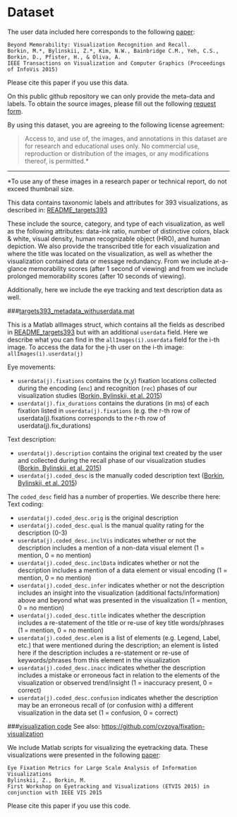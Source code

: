 # Dataset

The user data included here corresponds to the following [paper](http://vcg.seas.harvard.edu/files/pfister/files/infovis_submission251-camera.pdf): 

```
Beyond Memorability: Visualization Recognition and Recall.
Borkin, M.*, Bylinskii, Z.*, Kim, N.W., Bainbridge C.M., Yeh, C.S., Borkin, D., Pfister, H., & Oliva, A.
IEEE Transactions on Visualization and Computer Graphics (Proceedings of InfoVis 2015)
```

Please cite this paper if you use this data.

On this public github repository we can only provide the meta-data and labels.
To obtain the source images, please fill out the following [request form](http://massvis.mit.edu/#data).

By using this dataset, you are agreeing to the following license agreement:
> Access to, and use of, the images, and annotations in this dataset are for research and educational uses only. No commercial use, reproduction or distribution of the images, or any modifications thereof, is permitted.* 

---

*To use any of these images in a research paper or technical report, do not exceed thumbnail size.

This data contains taxonomic labels and attributes for 393 visualizations, as described in:
[README_targets393](https://github.com/massvis/dataset/blob/master/matlab_files/README_targets393.md) 

These include the source, category, and type of each visualization, as well as the following attributes: data-ink ratio, number of distinctive colors, black & white, visual density, human recognizable object (HRO), and human depiction. We also provide the transcribed title for each visualization and where the title was located on the visualization, as well as whether the visualization contained data or message redundancy. From we include at-a-glance memorability scores (after 1 second of viewing) and from we include prolonged memorability scores (after 10 seconds of viewing). 

Additionally, here we include the eye tracking and text description data as well.

###[targets393_metadata_withuserdata.mat](https://github.com/massvis/eyetracking/blob/master/matlab_files/targets393_metadata_withuserdata.mat)

This is a Matlab allImages struct, which contains all the fields as described in [README_targets393](https://github.com/massvis/dataset/blob/master/matlab_files/README_targets393.md) but with an additional `userdata` field.
Here we describe what you can find in the `allImages(i).userdata` field for the i-th image. To access the data for the j-th user on the i-th image: `allImages(i).userdata(j)`

Eye movements:
* `userdata(j).fixations` contains the (x,y) fixation locations collected during the encoding (`enc`) and recognition (`rec`) phases of our visualization studies ([Borkin, Bylinskii, et al. 2015](http://vcg.seas.harvard.edu/files/pfister/files/infovis_submission251-camera.pdf))
* `userdata(j).fix_durations` contains the durations (in ms) of each fixation listed in `userdata(j).fixations` (e.g. the r-th row of userdata(j).fixations corresponds to the r-th row of userdata(j).fix_durations)

Text description:
* `userdata(j).description` contains the original text created by the user and collected during the recall phase of our visualization studies ([Borkin, Bylinskii, et al. 2015](http://vcg.seas.harvard.edu/files/pfister/files/infovis_submission251-camera.pdf))
* `userdata(j).coded_desc` is the manually coded description text ([Borkin, Bylinskii, et al. 2015](http://vcg.seas.harvard.edu/files/pfister/files/infovis_submission251-camera.pdf))

The `coded_desc` field has a number of properties. We describe there here:
Text coding:
* `userdata(j).coded_desc.orig` is the original description
* `userdata(j).coded_desc.qual` is the manual quality rating for the description (0-3)
* `userdata(j).coded_desc.inclVis` indicates whether or not the description includes a mention of a non-data visual element (1 = mention, 0 = no mention)
* `userdata(j).coded_desc.inclData` indicates whether or not the description includes a mention of a data element or visual encoding (1 = mention, 0 = no mention)
* `userdata(j).coded_desc.infer` indicates whether or not the description includes an insight into the visualization (additional facts/information) above and beyond what was presented in the visualization (1 = mention, 0 = no mention)
* `userdata(j).coded_desc.title` indicates whether the description includes a re-statement of the title or re-use of key title words/phrases (1 = mention, 0 = no mention)
* `userdata(j).coded_desc.elem` is a list of elements (e.g. Legend, Label, etc.) that were mentioned during the description; an element is listed here if the description includes a re-statement or re-use of keywords/phrases from this element in the visualization
* `userdata(j).coded_desc.inacc` indicates whether the description includes a mistake or erroneous fact in relation to the elements of the visualization or observed trend/insight (1 = inaccuracy present, 0 = correct)
* `userdata(j).coded_desc.confusion` indicates whether the description may be an erroneous recall of (or confusion with) a different visualization in the data set (1 = confusion, 0 = correct)

###[visualization code](https://github.com/massvis/eyetracking/blob/master/matlab_files/visualizationCode)
See also: https://github.com/cvzoya/fixation-visualization

We include Matlab scripts for visualizing the eyetracking data.
These visualizations were presented in the following [paper](http://web.mit.edu/zoya/www/Bylinskii_eyefixations_small.pdf):

```
Eye Fixation Metrics for Large Scale Analysis of Information Visualizations
Bylinskii, Z., Borkin, M.
First Workshop on Eyetracking and Visualizations (ETVIS 2015) in conjunction with IEEE VIS 2015
```

Please cite this paper if you use this code.


